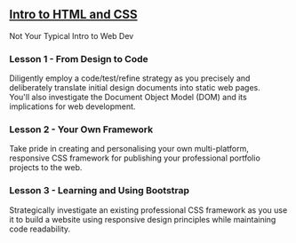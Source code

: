 [Intro to HTML and CSS](https://www.udacity.com/course/viewer#!/c-ud304)
--------------
Not Your Typical Intro to Web Dev

### Lesson 1 - From Design to Code
Diligently employ a code/test/refine strategy as you precisely and deliberately translate initial design documents into static web pages.   
You'll also investigate the Document Object Model (DOM) and its implications for web development.

### Lesson 2 - Your Own Framework
Take pride in creating and personalising your own multi-platform, responsive CSS framework for publishing your professional portfolio projects to the web.

### Lesson 3 - Learning and Using Bootstrap
Strategically investigate an existing professional CSS framework as you use it to build a website using responsive design principles while maintaining code readability.
